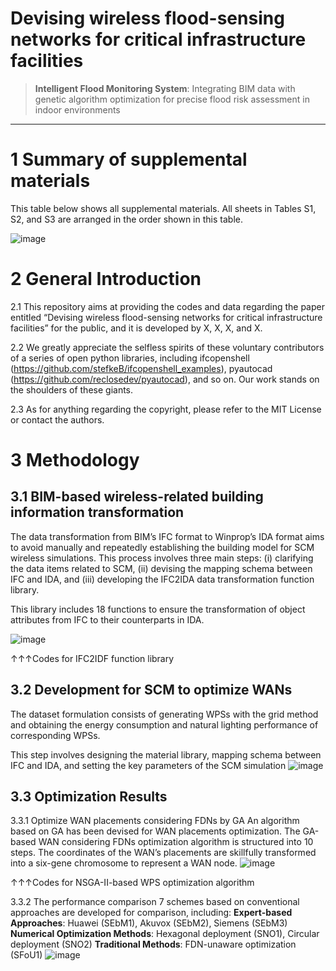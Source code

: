 #  Devising wireless flood-sensing networks for critical infrastructure facilities


> **Intelligent Flood Monitoring System**: Integrating BIM data with genetic algorithm optimization for precise flood risk assessment in indoor environments

---

# 1 Summary of supplemental materials
This table below shows all supplemental materials. All sheets in Tables S1, S2, and S3 are arranged in the order shown in this table.

![image](https://github.com/user-attachments/assets/e0c3088c-bceb-487e-b2a0-093204020fd7)

# 2 General Introduction

2.1 This repository aims at providing the codes and data regarding the paper entitled “Devising wireless flood-sensing networks for critical infrastructure facilities” for the public, and it is developed by X, X, X, and X.

2.2 We greatly appreciate the selfless spirits of these voluntary contributors of a series of open python libraries, including ifcopenshell (https://github.com/stefkeB/ifcopenshell_examples), pyautocad (https://github.com/reclosedev/pyautocad), and so on. Our work stands on the shoulders of these giants.

2.3 As for anything regarding the copyright, please refer to the MIT License or contact the authors.


# 3 Methodology 
## 3.1 BIM-based wireless-related building information transformation 
The data transformation from BIM’s IFC format to Winprop’s IDA format aims to avoid manually and repeatedly establishing the building model for SCM wireless simulations. This process involves three main steps: (i) clarifying the data items related to SCM, (ii) devising the mapping schema between IFC and IDA, and (iii) developing the IFC2IDA data transformation function library. 


This library includes 18 functions to ensure the transformation of object attributes from IFC  to their counterparts in IDA.

![image](https://github.com/user-attachments/assets/a5222e03-a997-41ad-831d-39812c856e4a)


↑↑↑Codes for IFC2IDF function library

## 3.2 Development for SCM to optimize WANs

The dataset formulation consists of generating WPSs with the grid method and obtaining the energy consumption and natural lighting performance of corresponding WPSs.

This step involves designing the material library, mapping schema between IFC and IDA, and setting the key parameters of the SCM simulation
![image](https://github.com/user-attachments/assets/fdbc5d5b-5279-4412-9034-2054bb9c920c)



## 3.3 Optimization Results

3.3.1 Optimize WAN placements considering FDNs by GA
An algorithm based on GA has been devised for WAN placements optimization. The GA-based WAN considering FDNs optimization algorithm is structured into 10 steps. The coordinates of the WAN’s placements are skillfully transformed into a six-gene chromosome to represent a WAN node.
![image](https://github.com/user-attachments/assets/626efcca-ecf5-4f46-a6a8-cd2590f8c277)

↑↑↑Codes for NSGA-II-based WPS optimization algorithm

3.3.2 The performance comparison
7 schemes based on conventional approaches are developed for comparison, including: 
**Expert-based Approaches**: Huawei (SEbM1), Akuvox (SEbM2), Siemens (SEbM3)
**Numerical Optimization Methods**: Hexagonal deployment (SNO1), Circular deployment (SNO2)
**Traditional Methods**: FDN-unaware optimization (SFoU1)
![image](https://github.com/user-attachments/assets/58999a16-8ab2-45a7-ae2c-e8b1209ae92f)
